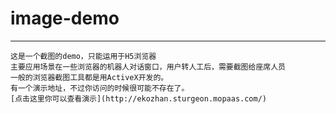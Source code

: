 # image-demo
--------------------------------------------
    这是一个截图的demo，只能运用于H5浏览器
    主要应用场景在一些浏览器的机器人对话窗口，用户转人工后，需要截图给座席人员
    一般的浏览器截图工具都是用ActiveX开发的。
    有一个演示地址，不过你访问的时候很可能不存在了。
    [点击这里你可以查看演示](http://ekozhan.sturgeon.mopaas.com/)
